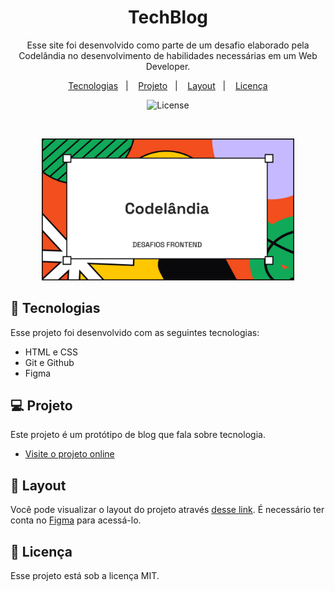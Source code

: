 <h1 align="center"> TechBlog </h1>

<p align="center">
Esse site foi desenvolvido como parte de um desafio elaborado pela Codelândia no desenvolvimento de habilidades necessárias em um Web Developer.
</p>

<p align="center">
  <a href="#-tecnologias">Tecnologias</a>&nbsp;&nbsp;&nbsp;|&nbsp;&nbsp;&nbsp;
  <a href="#-projeto">Projeto</a>&nbsp;&nbsp;&nbsp;|&nbsp;&nbsp;&nbsp;
  <a href="#-layout">Layout</a>&nbsp;&nbsp;&nbsp;|&nbsp;&nbsp;&nbsp;
  <a href="#memo-licença">Licença</a>
</p>

<p align="center">
  <img alt="License" src="https://img.shields.io/static/v1?label=license&message=MIT&color=49AA26&labelColor=000000">
</p>

<br>

<p align="center">
  <img alt="Preview do projeto desenvolvido." src=".github/preview.jpg" width="80%">
</p>

## 🚀 Tecnologias

Esse projeto foi desenvolvido com as seguintes tecnologias:

- HTML e CSS
- Git e Github
- Figma


## 💻 Projeto

Este projeto é um protótipo de blog que fala sobre tecnologia.

- [Visite o projeto online](https://luad3cristal.github.io/desafio3)

## 🔖 Layout

Você pode visualizar o layout do projeto através [desse link](https://www.figma.com/file/Yb9IBH56g7T1hdIyZ3BMNO/Desafios---Codel%C3%A2ndia?type=design&node-id=121830-1294&mode=design&t=xnZ6Q6g3cKA9TsrL-0). É necessário ter conta no [Figma](https://figma.com) para acessá-lo.

## 📝 Licença

Esse projeto está sob a licença MIT.